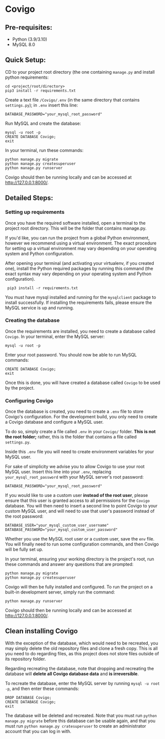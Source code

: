# Covigo

## Pre-requisites:

- Python (3.9/3.10)
- MySQL 8.0

## Quick Setup:

CD to your project root directory (the one containing `manage.py` and install python requirements:
```commandline
cd <project/root/directory>
pip3 install -r requirements.txt
```

Create a text file `/Covigo/.env` (in the same directory that contains `settings.py`); in `.env` insert this line:
```pycon
DATABASE_PASSWORD="your_mysql_root_password"
```

Run MySQL and create the database:
```mysql
mysql -u root -p
CREATE DATABASE Covigo;
exit
```

In your terminal, run these commands:
```
python manage.py migrate
python manage.py createsuperuser
python manage.py runserver
```

Covigo should then be running locally and can be accessed at http://127.0.0.1:8000/.

## Detailed Steps:

### Setting up requirements


Once you have the required software installed, open a terminal to the project root directory.
This will be the folder that contains manage.py.

If you'd like, you can run the project from a global Python environment, however we recommend 
using a virtual environment. The exact procedure for setting up a virtual environment
may vary depending on your operating system and Python configuration.

After opening your terminal (and activating your virtualenv, if you created one), install the Python 
required packages by running this command (the exact syntax may vary depending on your operating system and Python 
configuration).

```commandline
 pip3 install -r requirements.txt
 ```

You must have mysql installed and running for the `mysqlclient` package to install successfully.
If installing the requirements fails, please ensure the MySQL service is up and running.

### Creating the database

Once the requirements are installed, you need to create a database called `Covigo`. In your terminal,
enter the MySQL server:

```commandline
mysql -u root -p
```

Enter your root password. You should now be able to run MySQL commands:

```mysql
CREATE DATABASE Covigo;
exit
```

Once this is done, you will have created a database called `Covigo` to be used by the project.

### Configuring Covigo

Once the database is created, you need to create a `.env` file to store Covigo's configuration.
For the development build, you only need to create a Covigo database and configure a MySQL user.

To do so, simply create a file called `.env` in your `Covigo/` folder. **This is not the root 
folder;** rather, this is the folder that contains a file called `settings.py`.

Inside this `.env` file you will need to create environment variables for your MySQL user.

For sake of simplicity we advise you to allow Covigo to use your root MySQL user. Insert this line
into your `.env`, replacing `your_mysql_root_password` with your MySQL server's root password:
```pycon
DATABASE_PASSWORD="your_mysql_root_password"
```

If you would like to use a custom user **instead of the root user**, please ensure that this user 
is granted access to all permissions for the `Covigo` database. You will then need to insert a second 
line to point Covigo to your custom MySQL user, and will need to use that user's password instead of 
the root password:

```pycon
DATABASE_USER="your_mysql_custom_user_username"
DATABASE_PASSWORD="your_mysql_custom_user_password"
```

Whether you use the MySQL root user or a custom user, save the `env` file. You will finally need to
run some configuration commands, and then Covigo will be fully set up.

In your terminal, ensuring your working directory is the project's root, run these commands and answer
any questions that are prompted:
```
python manage.py migrate
python manage.py createsuperuser
```

Covigo will then be fully installed and configured. To run the project on a built-in development server,
simply run the command:

```commandline
python manage.py runserver
```

Covigo should then be running locally and can be accessed at http://127.0.0.1:8000/.

## Clean installing Covigo

With the exception of the database, which would need to be recreated, you may simply delete the old 
repository files and clone a fresh copy. This is all you need to do regarding files, as this project 
does not store files outside of its repository folder.

Regarding recreating the database, note that dropping and recreating the database will **delete all Covigo 
database data** and **is irreversible**.


To recreate the database, enter the MySQL server by running `mysql -u root -p`, and then enter these commands:

```mysql
DROP DATABASE Covigo;
CREATE DATABASE Covigo;
exit
```

The database will be deleted and recreated. Note that you must run `python manage.py migrate` before this
database can be usable again, and that you must run `python manage.py cratesuperuser` to create an administrator account
that you can log in with.
